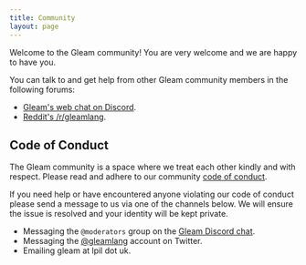 ```yaml
---
title: Community
layout: page
---
```


Welcome to the Gleam community! You are very welcome and we are happy to have
you.

You can talk to and get help from other Gleam community members in the
following forums:

- [Gleam's web chat on Discord][2].
- [Reddit's /r/gleamlang][3].

## Code of Conduct

The Gleam community is a space where we treat each other kindly and with
respect. Please read and adhere to our community [code of conduct][1].

If you need help or have encountered anyone violating our code of conduct
please send a message to us via one of the channels below. We will ensure the
issue is resolved and your identity will be kept private.

- Messaging the `@moderators` group on the [Gleam Discord chat][2].
- Messaging the [@gleamlang][4] account on Twitter.
- Emailing gleam at lpil dot uk.

[1]: https://github.com/gleam-lang/gleam/blob/main/CODE_OF_CONDUCT.md
[2]: https://discord.gg/Fm8Pwmy
[3]: https://www.reddit.com/r/gleamlang/
[4]: https://twitter.com/gleamlang
